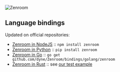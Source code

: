 ![Zenroom](https://github.com/dyne/Zenroom/raw/master/docs/_media/images/zenroom_logo.png)

## Language bindings

Updated on official repositories:
- [Zenroom in NodeJS](https://www.npmjs.com/package/zenroom) :: `npm install zenroom`
- [Zenroom in Python](https://pypi.org/project/zenroom/) :: `pip install zenroom`
- [Zenroom in Go](https://github.com/dyne/Zenroom/blob/master/bindings/golang/zenroom/README.md) :: `go get github.com/dyne/Zenroom/bindings/golang/zenroom`
- [Zenroom in Rust](https://docs.rs/crate/zenroom/latest) :: see [our test example](https://github.com/dyne/Zenroom/tree/master/test/zenroom_exec_rs)

